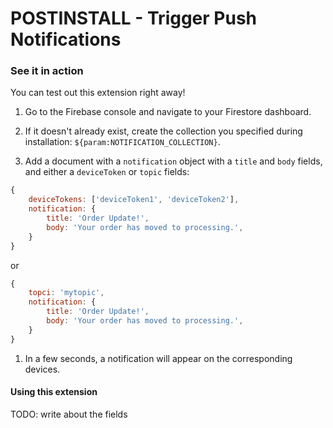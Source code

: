 # POSTINSTALL - Trigger Push Notifications

### See it in action

You can test out this extension right away!

1. Go to the Firebase console and navigate to your Firestore dashboard.

1.  If it doesn't already exist, create the collection you specified during installation: `${param:NOTIFICATION_COLLECTION}`.

1.  Add a document with a `notification` object with a `title` and `body` fields, and either a `deviceToken` or `topic` fields:

```js
{
    deviceTokens: ['deviceToken1', 'deviceToken2'],
    notification: {
        title: 'Order Update!',
        body: 'Your order has moved to processing.',
    }
}
```

or

```js
{
    topci: 'mytopic',
    notification: {
        title: 'Order Update!',
        body: 'Your order has moved to processing.',
    }
}
```


1.  In a few seconds, a notification will appear on the corresponding devices.

#### Using this extension

TODO: write about the fields
